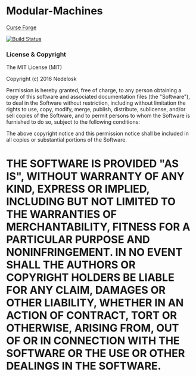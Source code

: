 # Modular-Machines

[Curse Forge](https://minecraft.curseforge.com/projects/modular-machines)

[![Build Status](https://drone.io/github.com/Nedelosk/Modular-Machines/status.png)](https://drone.io/github.com/Nedelosk/Modular-Machines/latest)

### License & Copyright
The MIT License (MIT)

Copyright (c) 2016 Nedelosk

Permission is hereby granted, free of charge, to any person obtaining a copy
of this software and associated documentation files (the "Software"), to deal
in the Software without restriction, including without limitation the rights
to use, copy, modify, merge, publish, distribute, sublicense, and/or sell
copies of the Software, and to permit persons to whom the Software is
furnished to do so, subject to the following conditions:

The above copyright notice and this permission notice shall be included in
all copies or substantial portions of the Software.

THE SOFTWARE IS PROVIDED "AS IS", WITHOUT WARRANTY OF ANY KIND, EXPRESS OR
IMPLIED, INCLUDING BUT NOT LIMITED TO THE WARRANTIES OF MERCHANTABILITY,
FITNESS FOR A PARTICULAR PURPOSE AND NONINFRINGEMENT. IN NO EVENT SHALL THE
AUTHORS OR COPYRIGHT HOLDERS BE LIABLE FOR ANY CLAIM, DAMAGES OR OTHER
LIABILITY, WHETHER IN AN ACTION OF CONTRACT, TORT OR OTHERWISE, ARISING FROM,
OUT OF OR IN CONNECTION WITH THE SOFTWARE OR THE USE OR OTHER DEALINGS IN
THE SOFTWARE.
==
